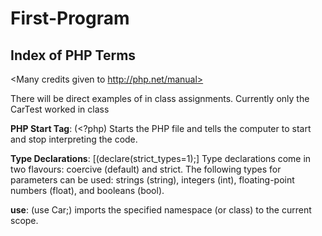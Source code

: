 # First-Program


## Index of PHP Terms

<!--Start of the index for PHP terms for group reference>
<The format we'll be using will be dictionary style. 
You have the term, then you add ":", then add an example 
of the termand the definition of the term-->


<Many credits given to http://php.net/manual>

There will be direct examples of in class assignments. Currently only the CarTest worked in class

**PHP Start Tag**: (<?php) Starts the PHP file and tells 
the computer to start and stop interpreting the code.

**Type Declarations**: [(declare(strict_types=1);] Type 
declarations come in two flavours: coercive (default) 
and strict. The following types for parameters can be 
used: strings (string), integers (int), floating-point 
numbers (float), and booleans (bool).

**use**: (use Car;) imports the specified namespace (or class) to the current scope. 
         
         
